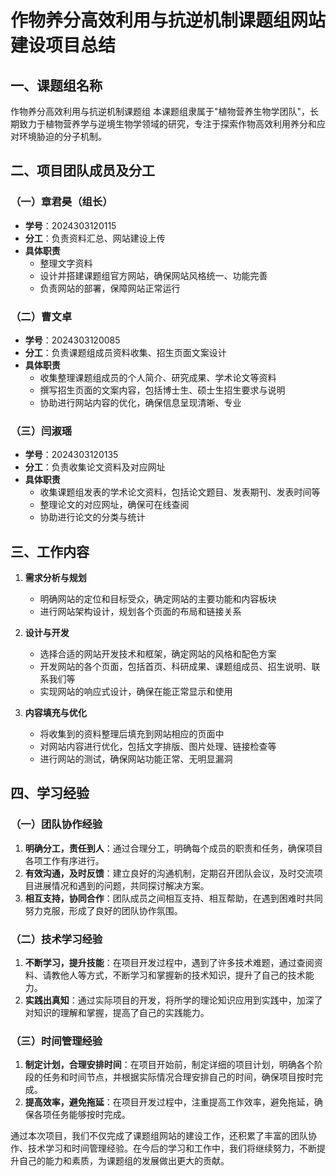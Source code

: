 # 作物养分高效利用与抗逆机制课题组网站建设项目总结

## 一、课题组名称
作物养分高效利用与抗逆机制课题组
本课题组隶属于"植物营养生物学团队"，长期致力于植物营养学与逆境生物学领域的研究，专注于探索作物高效利用养分和应对环境胁迫的分子机制。

## 二、项目团队成员及分工

### （一）章君昊（组长）
- **学号**：2024303120115
- **分工**：负责资料汇总、网站建设上传
- **具体职责**
    - 整理文字资料
    - 设计并搭建课题组官方网站，确保网站风格统一、功能完善
    - 负责网站的部署，保障网站正常运行

### （二）曹文卓
- **学号**：2024303120085
- **分工**：负责课题组成员资料收集、招生页面文案设计
- **具体职责**
    - 收集整理课题组成员的个人简介、研究成果、学术论文等资料
    - 撰写招生页面的文案内容，包括博士生、硕士生招生要求与说明
    - 协助进行网站内容的优化，确保信息呈现清晰、专业

### （三）闫淑瑶
- **学号**：2024303120135
- **分工**：负责收集论文资料及对应网址
- **具体职责**
    - 收集课题组发表的学术论文资料，包括论文题目、发表期刊、发表时间等
    - 整理论文的对应网址，确保可在线查阅
    - 协助进行论文的分类与统计

## 三、工作内容

1. **需求分析与规划**
    - 明确网站的定位和目标受众，确定网站的主要功能和内容板块
    - 进行网站架构设计，规划各个页面的布局和链接关系

2. **设计与开发**
    - 选择合适的网站开发技术和框架，确定网站的风格和配色方案
    - 开发网站的各个页面，包括首页、科研成果、课题组成员、招生说明、联系我们等
    - 实现网站的响应式设计，确保在能正常显示和使用

3. **内容填充与优化**
    - 将收集到的资料整理后填充到网站相应的页面中
    - 对网站内容进行优化，包括文字排版、图片处理、链接检查等
    - 进行网站的测试，确保网站功能正常、无明显漏洞

## 四、学习经验

### （一）团队协作经验
1. **明确分工，责任到人**：通过合理分工，明确每个成员的职责和任务，确保项目各项工作有序进行。
2. **有效沟通，及时反馈**：建立良好的沟通机制，定期召开团队会议，及时交流项目进展情况和遇到的问题，共同探讨解决方案。
3. **相互支持，协同合作**：团队成员之间相互支持、相互帮助，在遇到困难时共同努力克服，形成了良好的团队协作氛围。

### （二）技术学习经验
1. **不断学习，提升技能**：在项目开发过程中，遇到了许多技术难题，通过查阅资料、请教他人等方式，不断学习和掌握新的技术知识，提升了自己的技术能力。
2. **实践出真知**：通过实际项目的开发，将所学的理论知识应用到实践中，加深了对知识的理解和掌握，提高了自己的实践能力。

### （三）时间管理经验
1. **制定计划，合理安排时间**：在项目开始前，制定详细的项目计划，明确各个阶段的任务和时间节点，并根据实际情况合理安排自己的时间，确保项目按时完成。
2. **提高效率，避免拖延**：在项目开发过程中，注重提高工作效率，避免拖延，确保各项任务能够按时完成。

通过本次项目，我们不仅完成了课题组网站的建设工作，还积累了丰富的团队协作、技术学习和时间管理经验。在今后的学习和工作中，我们将继续努力，不断提升自己的能力和素质，为课题组的发展做出更大的贡献。
